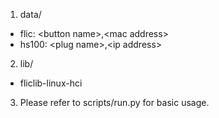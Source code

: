 1. data/
  - flic: \<button name\>,\<mac address\>
  - hs100: \<plug name\>,\<ip address\>

2. lib/
  - fliclib-linux-hci

3. Please refer to scripts/run.py for basic usage.
